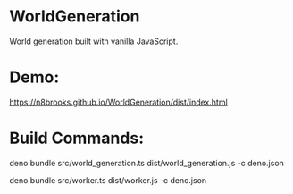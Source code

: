 # WorldGeneration

World generation built with vanilla JavaScript.

# Demo:

https://n8brooks.github.io/WorldGeneration/dist/index.html

# Build Commands:

deno bundle src/world_generation.ts dist/world_generation.js -c deno.json

deno bundle src/worker.ts dist/worker.js -c deno.json
